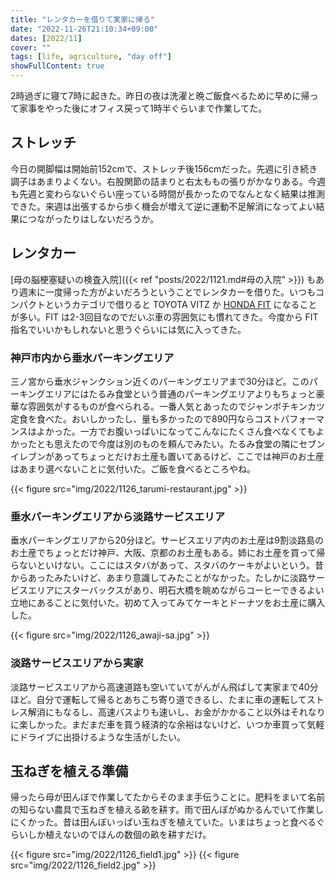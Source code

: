 ```yaml
---
title: "レンタカーを借りて実家に帰る"
date: "2022-11-26T21:10:34+09:00"
dates: [2022/11]
cover: ""
tags: [life, agriculture, "day off"]
showFullContent: true
---
```


2時過ぎに寝て7時に起きた。昨日の夜は洗濯と晩ご飯食べるために早めに帰って家事をやった後にオフィス戻って1時半ぐらいまで作業してた。

## ストレッチ

今日の開脚幅は開始前152cmで、ストレッチ後156cmだった。先週に引き続き調子はあまりよくない。右股関節の詰まりと右太ももの張りがかなりある。今週も先週と変わらないぐらい座っている時間が長かったのでなんとなく結果は推測できた。来週は出張するから歩く機会が増えて逆に運動不足解消になってよい結果につながったりはしないだろうか。

## レンタカー

[母の脳梗塞疑いの検査入院]({{< ref "posts/2022/1121.md#母の入院" >}}) もあり週末に一度帰った方がよいだろうということでレンタカーを借りた。いつもコンパクトというカテゴリで借りると TOYOTA VITZ か [HONDA FIT](https://www.honda.co.jp/Fit/) になることが多い。FIT は2-3回目なのでだいぶ車の雰囲気にも慣れてきた。今度から FIT 指名でいいかもしれないと思うぐらいには気に入ってきた。

### 神戸市内から垂水パーキングエリア

三ノ宮から垂水ジャンクション近くのパーキングエリアまで30分ほど。このパーキングエリアにはたるみ食堂という普通のパーキングエリアよりもちょっと豪華な雰囲気がするものが食べられる。一番人気とあったのでジャンボチキンカツ定食を食べた。おいしかったし、量も多かったので890円ならコストパフォーマンスはよかった。一方でお腹いっぱいになってこんなにたくさん食べなくてもよかったとも思えたので今度は別のものを頼んでみたい。たるみ食堂の隣にセブンイレブンがあってちょっとだけお土産も置いてあるけど、ここでは神戸のお土産はあまり選べないことに気付いた。ご飯を食べるところやね。

{{< figure src="img/2022/1126_tarumi-restaurant.jpg" >}}

### 垂水パーキングエリアから淡路サービスエリア

垂水パーキングエリアから20分ほど。サービスエリア内のお土産は9割淡路島のお土産でちょっとだけ神戸、大阪、京都のお土産もある。姉にお土産を買って帰らないといけない。ここにはスタバがあって、スタバのケーキがよいという。昔からあったみたいけど、あまり意識してみたことがなかった。たしかに淡路サービスエリアにスターバックスがあり、明石大橋を眺めながらコーヒーできるよい立地にあることに気付いた。初めて入ってみてケーキとドーナツをお土産に購入した。

{{< figure src="img/2022/1126_awaji-sa.jpg" >}}

### 淡路サービスエリアから実家

淡路サービスエリアから高速道路も空いていてがんがん飛ばして実家まで40分ほど。自分で運転して帰るとあちこち寄り道できるし、たまに車の運転してストレス解消にもなるし、高速バスよりも速いし、お金がかかること以外はそれなりに楽しかった。まだまだ車を買う経済的な余裕はないけど、いつか車買って気軽にドライブに出掛けるような生活がしたい。

## 玉ねぎを植える準備

帰ったら母が田んぼで作業してたからそのまま手伝うことに。肥料をまいて名前の知らない農具で玉ねぎを植える畝を耕す。雨で田んぼがぬかるんでいて作業しにくかった。昔は田んぼいっぱい玉ねぎを植えていた。いまはちょっと食べるぐらいしか植えないのでほんの数個の畝を耕すだけ。

{{< figure src="img/2022/1126_field1.jpg" >}}
{{< figure src="img/2022/1126_field2.jpg" >}}
